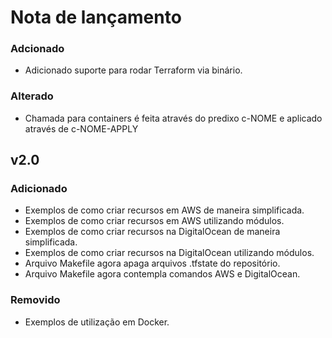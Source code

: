 # Nota de lançamento

### Adcionado
- Adicionado suporte para rodar Terraform via binário.

### Alterado
- Chamada para containers é feita através do predixo c-NOME e aplicado através de c-NOME-APPLY


## v2.0

### Adicionado
- Exemplos de como criar recursos em AWS de maneira simplificada.
- Exemplos de como criar recursos em AWS utilizando módulos.
- Exemplos de como criar recursos na DigitalOcean de maneira simplificada.
- Exemplos de como criar recursos na DigitalOcean utilizando módulos.
- Arquivo Makefile agora apaga arquivos .tfstate do repositório.
- Arquivo Makefile agora contempla comandos AWS e DigitalOcean.


### Removido
- Exemplos de utilização em Docker.
